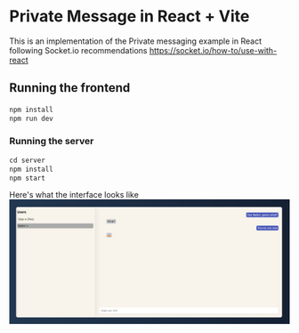 # Private Message in React + Vite

This is an implementation of the Private messaging example in React following
Socket.io recommendations https://socket.io/how-to/use-with-react

## Running the frontend

```
npm install
npm run dev
```

### Running the server

```
cd server
npm install
npm start
```

Here's what the interface looks like
![Alt text](image.png)

